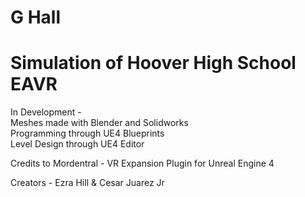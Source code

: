 # G Hall
# Simulation of Hoover High School EAVR 

In Development - \
Meshes made with Blender and Solidworks \
Programming through UE4 Blueprints \
Level Design through UE4 Editor 

Credits to Mordentral - VR Expansion Plugin for Unreal Engine 4

Creators - Ezra Hill & Cesar Juarez Jr
